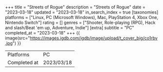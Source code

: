 +++
title = "Streets of Rogue"
description = "Streets of Rogue"
date = "2023-03-18"
updated = "2023-03-18"
in_search_index = true
[taxonomies]
platforms = ["Linux, PC (Microsoft Windows), Mac, PlayStation 4, Xbox One, Nintendo Switch"]
rating = []
genres = ["Shooter, Role-playing (RPG), Hack and slash/Beat 'em up, Adventure, Indie"]
[extra]
subtitle = "PC"
completed_at = "2023-03-18"
+++
{{ image(src="https://images.igdb.com/igdb/image/upload/t_cover_big/co1rbv.jpg") }}

|              |            |
| ------------ | ---------- |
| Platforms    | PC |
| Completed at | 2023/03/18 |

